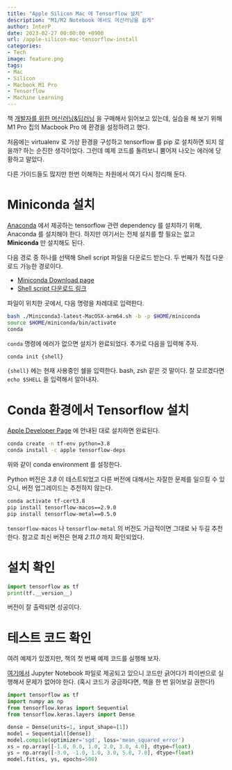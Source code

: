 ```yaml
---
title: "Apple Silicon Mac 에 Tensorflow 설치"
description: "M1/M2 Notebook 에서도 머신러닝을 쉽게"
author: InterP
date: 2023-02-27 00:00:00 +0900
url: /apple-silicon-mac-tensorflow-install
categories:
- Tech
image: feature.png
tags:
- Mac
- Silicon
- Macbook M1 Pro
- Tensorflow
- Machine Learning
---
```


책 [개발자를 위한 머신러닝&딥러닝](http://www.yes24.com/Product/Goods/112028850) 을 구매해서 읽어보고 있는데, 실습을 해 보기 위해 M1 Pro 칩의 Macbook Pro 에 환경을 설정하려고 했다. 

처음에는 virtualenv 로 가상 환경을 구성하고 tensorflow 를 pip 로 설치하면 되지 않을까? 하는 순진한 생각이었다. 그런데 예제 코드를 돌려보니 뿜어져 나오는 에러에 당황하고 말았다.

다른 가이드들도 많지만 한번 이해하는 차원에서 여기 다시 정리해 둔다.

# Miniconda 설치

[Anaconda](https://www.anaconda.com/products/distribution) 에서 제공하는 tensorflow 관련 dependency 를 설치하기 위해, Anaconda 를 설치해야 한다. 하지만 여기서는 전체 설치를 할 필요는 없고 **Miniconda** 만 설치해도 된다.

다음 경로 중 하나를 선택해 Shell script 파일을 다운로드 받는다. 두 번째가 직접 다운로드 가능한 경로이다.

* [Miniconda Download page](https://docs.conda.io/en/latest/miniconda.html)
* [Shell script 다운로드 링크](https://repo.anaconda.com/miniconda/Miniconda3-latest-MacOSX-arm64.sh)

파일이 위치한 곳에서, 다음 명령을 차례대로 입력한다.
```bash
bash ./Miniconda3-latest-MacOSX-arm64.sh -b -p $HOME/miniconda
source $HOME/miniconda/bin/activate
conda
```

`conda` 명령에 에러가 없으면 설치가 완료되었다. 추가로 다음을 입력해 주자.

```bash
conda init {shell}
```

`{shell}` 에는 현재 사용중인 쉘을 입력한다. bash, zsh 같은 것 말이다. 잘 모르겠다면 `echo $SHELL` 을 입력해서 알아내자.

# Conda 환경에서 Tensorflow 설치

[Apple Developer Page](https://developer.apple.com/metal/tensorflow-plugin/) 에 안내된 대로 설치하면 완료된다.

```bash
conda create -n tf-env python=3.8
conda install -c apple tensorflow-deps
```
위와 같이 conda environment 를 설정한다. 

Python 버전은 *3.8* 이 테스트되었고 다른 버전에 대해서는 자잘한 문제를 일으킬 수 있으니, 버전 업그레이드는 추천하지 않는다.

```bash
conda activate tf-cert3.8
pip install tensorflow-macos==2.9.0
pip install tensorflow-metal==0.5.0
```

`tensorflow-macos` 나 `tensorflow-metal` 의 버전도 가급적이면 그대로 놔 두길 추천한다. 참고로 최신 버전은 현재 *2.11.0* 까지 확인되었다.

# 설치 확인

```python
import tensorflow as tf
print(tf.__version__)
```
버전이 잘 출력되면 성공이다.

# 테스트 코드 확인

여려 예제가 있겠지만, 책의 첫 번째 예제 코드를 실행해 보자. 

[여기에서](https://github.com/rickiepark/aiml4coders/blob/main/ch01/01-first-model.ipynb) Jupyter Notebook 파일로 제공되고 있으니 코드만 긁어다가 파이썬으로 실행해서 문제가 없어야 한다. (혹시 코드가 궁금하다면, 책을 한 번 읽어보길 권한다!)

```python
import tensorflow as tf
import numpy as np
from tensorflow.keras import Sequential
from tensorflow.keras.layers import Dense

dense = Dense(units=1, input_shape=[1])
model = Sequential([dense])
model.compile(optimizer='sgd', loss='mean_squared_error')
xs = np.array([-1.0, 0.0, 1.0, 2.0, 3.0, 4.0], dtype=float)
ys = np.array([-3.0, -1.0, 1.0, 3.0, 5.0, 7.0], dtype=float)
model.fit(xs, ys, epochs=500)
```
